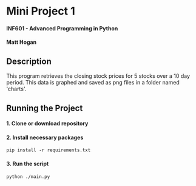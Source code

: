 # Mini Project 1  
#### INF601 - Advanced Programming in Python  
#### Matt Hogan  
## Description
This program retrieves the closing stock prices for 5 stocks over a 10 day period. This data is graphed and saved as png files in a folder named 'charts'.

## Running the Project
#### 1. Clone or download repository
#### 2. Install necessary packages
`pip install -r requirements.txt`
#### 3. Run the script
`python ./main.py`